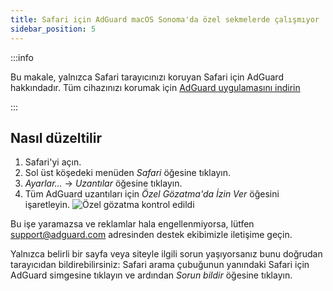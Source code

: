 ```yaml
---
title: Safari için AdGuard macOS Sonoma'da özel sekmelerde çalışmıyor
sidebar_position: 5
---
```


:::info

Bu makale, yalnızca Safari tarayıcınızı koruyan Safari için AdGuard hakkındadır. Tüm cihazınızı korumak için [AdGuard uygulamasını indirin](https://agrd.io/download-kb-adblock)

:::

## Nasıl düzeltilir

1. Safari'yi açın.
2. Sol üst köşedeki menüden _Safari_ öğesine tıklayın.
3. _Ayarlar…_ → _Uzantılar_ öğesine tıklayın.
4. Tüm AdGuard uzantıları için _Özel Gözatma'da İzin Ver_ öğesini işaretleyin.
 ![Özel gözatma kontrol edildi](https://cdn.adtidy.org/content/Kb/ad_blocker/safari/adg-safari-sonoma-private.png)

Bu işe yaramazsa ve reklamlar hala engellenmiyorsa, lütfen support@adguard.com adresinden destek ekibimizle iletişime geçin.

Yalnızca belirli bir sayfa veya siteyle ilgili sorun yaşıyorsanız bunu doğrudan tarayıcıdan bildirebilirsiniz: Safari arama çubuğunun yanındaki Safari için AdGuard simgesine tıklayın ve ardından _Sorun bildir_ öğesine tıklayın.
